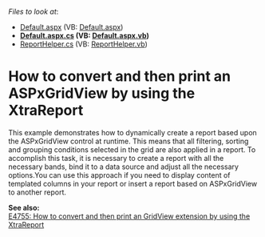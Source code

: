 <!-- default file list -->
*Files to look at*:

* [Default.aspx](./CS/WebApplication1/Default.aspx) (VB: [Default.aspx](./VB/WebApplication1/Default.aspx))
* **[Default.aspx.cs](./CS/WebApplication1/Default.aspx.cs) (VB: [Default.aspx.vb](./VB/WebApplication1/Default.aspx.vb))**
* [ReportHelper.cs](./CS/WebApplication1/ReportHelper.cs) (VB: [ReportHelper.vb](./VB/WebApplication1/ReportHelper.vb))
<!-- default file list end -->
# How to convert and then print an ASPxGridView by using the XtraReport


<p>This example demonstrates how to dynamically create a report based upon the ASPxGridView control at runtime.  This means that all filtering, sorting and grouping conditions selected in the grid are also applied in a report. To accomplish this task, it is necessary to create a report with all the necessary bands, bind it to a data source and adjust all the necessary options.You can use this approach if you need to display content of templated columns in your report or insert a report based on ASPxGridView to another report.</p><p><strong>See also:<br />
</strong><a href="https://www.devexpress.com/Support/Center/p/E4755">E4755: How to convert and then print an GridView extension by using the XtraReport</a></p>

<br/>


